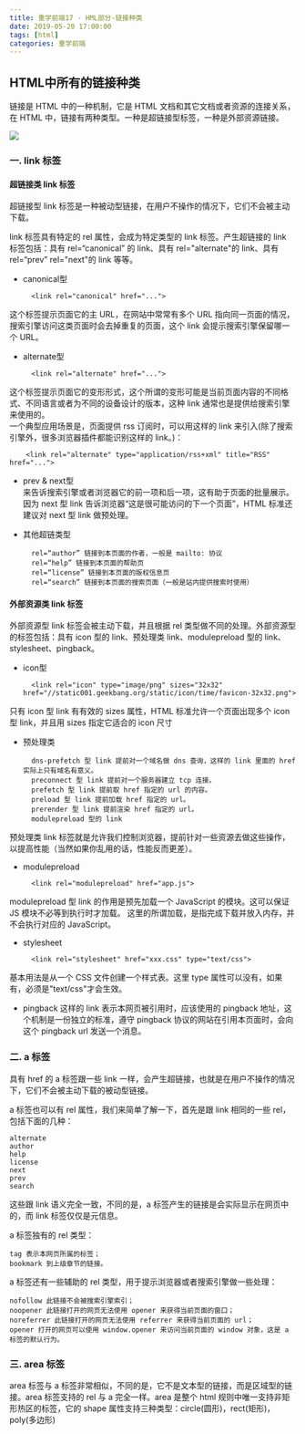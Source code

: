 ```yaml
---
title: 重学前端17 - HML部分-链接种类
date: 2019-05-20 17:00:00
tags: [html]
categories: 重学前端
---
```


## HTML中所有的链接种类
链接是 HTML 中的一种机制，它是 HTML 文档和其它文档或者资源的连接关系，在 HTML 中，链接有两种类型。一种是超链接型标签，一种是外部资源链接。

![](17-1.png)

<!-- more -->
### 一. link 标签

####  超链接类 link 标签
超链接型 link 标签是一种被动型链接，在用户不操作的情况下，它们不会被主动下载。

link 标签具有特定的 rel 属性，会成为特定类型的 link 标签。产生超链接的 link 标签包括：具有 rel=“canonical” 的 link、具有 rel="alternate"的 link、具有 rel=“prev” rel="next"的 link 等等。

- canonical型
	
		<link rel="canonical" href="...">
这个标签提示页面它的主 URL，在网站中常常有多个 URL 指向同一页面的情况，搜索引擎访问这类页面时会去掉重复的页面，这个 link 会提示搜索引擎保留哪一个 URL。

- alternate型

		<link rel="alternate" href="...">
这个标签提示页面它的变形形式，这个所谓的变形可能是当前页面内容的不同格式、不同语言或者为不同的设备设计的版本，这种 link 通常也是提供给搜索引擎来使用的。  
一个典型应用场景是，页面提供 rss 订阅时，可以用这样的 link 来引入(除了搜索引擎外，很多浏览器插件都能识别这样的 link。)：

		<link rel="alternate" type="application/rss+xml" title="RSS" href="...">

- prev & next型  
来告诉搜索引擎或者浏览器它的前一项和后一项，这有助于页面的批量展示。因为 next 型 link 告诉浏览器“这是很可能访问的下一个页面”，HTML 标准还建议对 next 型 link 做预处理。

- 其他超链类型

		rel=“author” 链接到本页面的作者，一般是 mailto: 协议
		rel=“help” 链接到本页面的帮助页
		rel=“license” 链接到本页面的版权信息页
		rel=“search” 链接到本页面的搜索页面（一般是站内提供搜索时使用）

####  外部资源类 link 标签
外部资源型 link 标签会被主动下载，并且根据 rel 类型做不同的处理。外部资源型的标签包括：具有 icon 型的 link、预处理类 link、modulepreload 型的 link、stylesheet、pingback。

- icon型

		<link rel="icon" type="image/png" sizes="32x32" href="//static001.geekbang.org/static/icon/time/favicon-32x32.png">
只有 icon 型 link 有有效的 sizes 属性，HTML 标准允许一个页面出现多个 icon 型 link，并且用 sizes 指定它适合的 icon 尺寸
- 预处理类

		dns-prefetch 型 link 提前对一个域名做 dns 查询，这样的 link 里面的 href 实际上只有域名有意义。
		preconnect 型 link 提前对一个服务器建立 tcp 连接。
		prefetch 型 link 提前取 href 指定的 url 的内容。
		preload 型 link 提前加载 href 指定的 url。
		prerender 型 link 提前渲染 href 指定的 url。
		modulepreload 型的 link
预处理类 link 标签就是允许我们控制浏览器，提前针对一些资源去做这些操作，以提高性能（当然如果你乱用的话，性能反而更差）。
- modulepreload  
	
		<link rel="modulepreload" href="app.js">
modulepreload 型 link 的作用是预先加载一个 JavaScript 的模块。这可以保证 JS 模块不必等到执行时才加载。
这里的所谓加载，是指完成下载并放入内存，并不会执行对应的 JavaScript。
- stylesheet

		<link rel="stylesheet" href="xxx.css" type="text/css">
基本用法是从一个 CSS 文件创建一个样式表。这里 type 属性可以没有，如果有，必须是"text/css"才会生效。

- pingback
这样的 link 表示本网页被引用时，应该使用的 pingback 地址，这个机制是一份独立的标准，遵守 pingback 协议的网站在引用本页面时，会向这个 pingback url 发送一个消息。

### 二. a 标签
具有 href 的 a 标签跟一些 link 一样，会产生超链接，也就是在用户不操作的情况下，它们不会被主动下载的被动型链接。

a 标签也可以有 rel 属性，我们来简单了解一下，首先是跟 link 相同的一些 rel，包括下面的几种：

	alternate
	author
	help
	license
	next
	prev
	search

这些跟 link 语义完全一致，不同的是，a 标签产生的链接是会实际显示在网页中的，而 link 标签仅仅是元信息。

a 标签独有的 rel 类型：

	tag 表示本网页所属的标签；
	bookmark 到上级章节的链接。

a 标签还有一些辅助的 rel 类型，用于提示浏览器或者搜索引擎做一些处理：

	nofollow 此链接不会被搜索引擎索引；
	noopener 此链接打开的网页无法使用 opener 来获得当前页面的窗口；
	noreferrer 此链接打开的网页无法使用 referrer 来获得当前页面的 url；
	opener 打开的网页可以使用 window.opener 来访问当前页面的 window 对象，这是 a 标签的默认行为。

### 三. area 标签

area 标签与 a 标签非常相似，不同的是，它不是文本型的链接，而是区域型的链接。area 标签支持的 rel 与 a 完全一样。area 是整个 html 规则中唯一支持非矩形热区的标签，它的 shape 属性支持三种类型：circle(圆形)，rect(矩形)，poly(多边形)